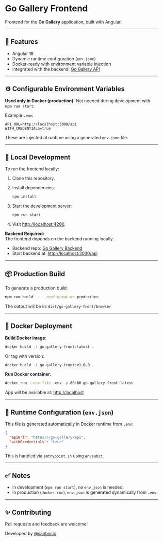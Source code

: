 # Go Gallery Frontend

Frontend for the **Go Gallery** application, built with Angular.

---

## 🚀 Features

- Angular 19
- Dynamic runtime configuration (`env.json`)
- Docker-ready with environment variable injection
- Integrated with the backend: [Go Gallery API](https://github.com/sanbricio/go-gallery)

---

## ⚙️ Configurable Environment Variables

**Used only in Docker (production).** Not needed during development with `npm run start`.

Example `.env`:

```env copy
API_URL=http://localhost:3000/api
WITH_CREDENTIALS=true
```

These are injected at runtime using a generated `env.json` file.

---

## 🔧 Local Development

To run the frontend locally:

1. Clone this repository.
2. Install dependencies:

    ```bash copy
    npm install
    ```

3. Start the development server:

    ```bash copy
    npm run start
    ```

4. Visit [http://localhost:4200](http://localhost:4200).

**Backend Required:**  
The frontend depends on the backend running locally.

- Backend repo: [Go Gallery Backend](https://github.com/sanbricio/go-gallery)
- Start backend at: [http://localhost:3000/api](http://localhost:3000/api)

---

## 📦 Production Build

To generate a production build:

```bash copy
npm run build -- --configuration production
```

The output will be in: `dist/go-gallery-front/browser`

---

## 🐳 Docker Deployment

**Build Docker image:**

```bash copy
docker build -t go-gallery-front:latest .
```

Or tag with version:

```bash copy
docker build -t go-gallery-front:v1.0.0 .
```

**Run Docker container:**

```bash copy
docker run --env-file .env -p 80:80 go-gallery-front:latest
```

App will be available at: [http://localhost](http://localhost)

---

## 📄 Runtime Configuration (`env.json`)

This file is generated automatically in Docker runtime from `.env`:

```json copy
{
  "apiUrl": "https://go-gallery/api",
  "withCredentials": "true"
}
```

This is handled via `entrypoint.sh` using `envsubst`.

---

## ✅ Notes

- In development (`npm run start`), no `env.json` is needed.
- In production (`docker run`), `env.json` is generated dynamically from `.env`.

---

## ✨ Contributing

Pull requests and feedback are welcome!

Developed by [@sanbricio](https://github.com/sanbricio)

